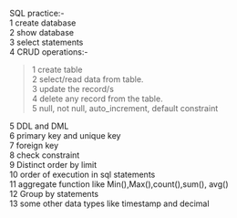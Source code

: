 SQL practice:-     <br>
1 create database   <br>
2 show database    <br>
3 select statements   <br>
4 CRUD operations:-     <br>

>   1 create table    <br>
>   2 select/read data from table.    <br>
>   3 update the record/s         <br>
>   4 delete any record from the table.    <br>
>   5 null, not null, auto_increment, default constraint    <br>

5 DDL and DML      <br>
6 primary key and unique key    <br>
7 foreign key                         <br>
8 check constraint                  <br>
9 Distinct order by limit                     <br>
10 order of execution in sql statements    <br>
11 aggregate function like Min(),Max(),count(),sum(), avg()   <br>
12 Group by statements    <br>
13 some other data types like timestamp and decimal     <br>
